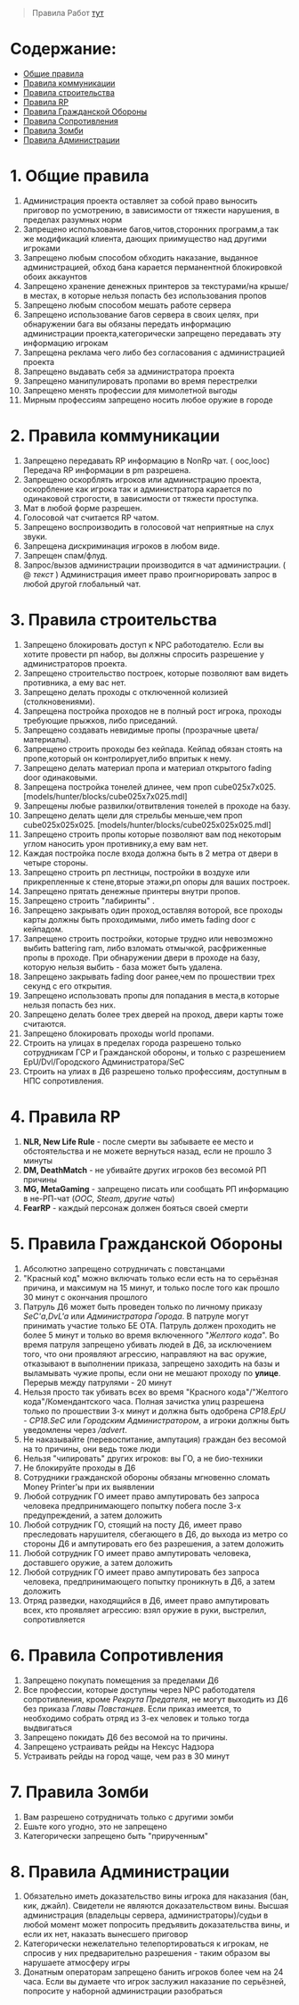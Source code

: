 > Правила Работ [тут](https://github.com/TRIGONIM/INFO/blob/master/rules/DarkHL2RP-Jobs.md)

# Содержание:
* [Общие правила](#FORALL)
* [Правила коммуникации](#COMMUNICATION)
* [Правила строительства](#BUILDING)
* [Правила RP](#RP)
* [Правила Гражданской Обороны](#CP)
* [Правила Сопротивления](#REBEL)
* [Правила Зомби](#ZOMBIE)
* [Правила Администрации](#ADMIN)

<a name="FORALL"></a>
# 1. Общие правила
1. Администрация проекта оставляет за собой право выносить приговор по усмотрению, в зависимости от тяжести нарушения, в пределах разумных норм
2. Запрещено использование багов,читов,сторонних программ,а так же модификаций клиента, дающих приимущество над другими игроками
3. Запрещено любым способом обходить наказание, выданное администрацией, обход бана карается перманентной блокировкой обоих аккаунтов
4. Запрещено хранение денежных принтеров за текстурами/на крыше/в местах, в которые нельзя попасть без использования пропов
5. Запрещено любым способом мешать работе сервера
6. Запрещено использование багов сервера в своих целях, при обнаружении бага вы обязаны передать информацию администрации проекта,категорически запрещено передавать эту информацию игрокам
7. Запрещена реклама чего либо без согласования с администрацией проекта
8. Запрещено выдавать себя за администратора проекта
9. Запрещено манипулировать пропами во время перестрелки
10. Запрещено менять профессии для мимолетной выгоды
11. Мирным профессиям запрещено носить любое оружие в городе

<a name="COMMUNICATION"></a>
# 2. Правила коммуникации
1. Запрещено передавать RP информацию в NonRp чат. ( ooc,looc) Передача RP информации в pm разрешена.
2. Запрещено оскорблять игроков или администрацию проекта, оскорбление как игрока так и администратора карается по одинаковой строгости, в зависимости от тяжести проступка.
3. Мат в любой форме разрешен.
4. Голосовой чат считается RP чатом.
5. Запрещено воспроизводить в голосовой чат неприятные на слух звуки.
6. Запрещена дискриминация игроков в любом виде.
7. Запрещен спам/флуд.
8. Запрос/вызов администрации производится в чат администрации. ( @ *текст* ) Администрация имеет право проигнорировать запрос в любой другой глобальный чат.

<a name="BUILDING"></a>
# 3. Правила строительства
1. Запрещено блокировать доступ к NPC работодателю. Если вы хотите провести рп набор, вы должны спросить разрешение у администраторов проекта.
2. Запрещено строительство построек, которые позволяют вам видеть противника, а ему вас нет.
3. Запрещено делать проходы с отключенной колизией (столкновениями).
4. Запрещена постройка проходов не в полный рост игрока, проходы требующие прыжков, либо приседаний.
5. Запрещено создавать невидимые пропы (прозрачные цвета/материалы).
6. Запрещено строить проходы без кейпада. Кейпад обязан стоять на пропе,который он контролирует,либо впритык к нему.
7. Запрещено делать материал пропа и материал открытого fading door одинаковыми.
8. Запрещена постройка тонелей длинее, чем проп cube025x7x025. [models/hunter/blocks/cube025x7x025.mdl]
9. Запрещены любые развилки/отвитвления тонелей в проходе на базу.
10. Запрещено делать щели для стрельбы меньше,чем проп cube025x025x025. [models/hunter/blocks/cube025x025x025.mdl]
11. Запрещено строить пропы которые позволяют вам под некоторым углом наносить урон противнику,а ему вам нет.
12. Каждая постройка после входа должна быть в 2 метра от двери в четыре стороны.
13. Запрещено строить рп лестницы, постройки в воздухе или прикрепленные к стене,вторые этажи,рп опоры для ваших построек.
14. Запрещено прятать денежные принтеры внутри пропов.
15. Запрещено строить "лабиринты" .
16. Запрещено закрывать один проход,оставляя воторой, все проходы карты должны быть проходимыми, либо иметь fading door с кейпадом.
17. Запрещено строить постройки, которые трудно или невозможно выбить battering ram, либо взломать отмычкой, расфриженные пропы в проходе. При обнаружении двери в проходе на базу, которую нельзя выбить - база может быть удалена.
18. Запрещено закрывать fading door ранее,чем по прошествии трех секунд с его открытия.
19. Запрещено использовать пропы для попадания в места,в которые нельзя попасть без них.
20. Запрещено делать более трех дверей на проход, двери карты тоже считаются.
21. Запрещено блокировать проходы world пропами.
22. Строить на улицах в пределах города разрешено только сотрудникам ГСР и Гражданской обороны, и только с разрешением EpU/Dvl/Городского Администратора/SeC
23. Строить на улиах в Д6 разрешено только профессиям, доступным в НПС сопротивления.

<a name="RP"></a>
# 4. Правила RP
1. **NLR, New Life Rule** - после смерти вы забываете ее место и обстоятельства и не можете вернуться назад, если не прошло 3 минуты
2. **DM, DeathMatch** - не убивайте других игроков без весомой РП причины
3. **MG, MetaGaming** - запрещено писать или сообщать РП информацию в не-РП-чат (*OOC, Steam, другие чаты*)
4. **FearRP** - каждый персонаж должен бояться своей смерти

<a name="CP"></a>
# 5. Правила Гражданской Обороны
1. Абсолютно запрещено сотрудничать с повстанцами
2. "Красный код" можно включать только если есть на то серьёзная причина, и максимум на 15 минут, и только после того как прошло 30 минут с окончания прошлого
3. Патруль Д6 может быть проведен только по личному приказу *SeC'а*,*DvL'a* или *Администратора Города*. В патруле могут принимать участие только БЕ ОТА. Патруль должен проходить не более 5 минут и только во время включенного "*Желтого кода*". Во время патруля запрещено убивать людей в Д6, за исключением того, что они проявляют агрессию, направляют на вас оружие, отказывают в выполнении приказа, запрещено заходить на базы и выламывать чужие пропы, если они не мешают проходу по **улице**. Перерыв между патрулями - 20 минут
4. Нельзя просто так убивать всех во время "Красного кода"/"Желтого кода"/Комендантского часа. Полная зачистка улиц разрешена только по прошествии 3-х минут и должна быть одобрена *CP18.EpU - CP18.SeC* или *Городским Администратором*, а игроки должны быть уведомлены через */advert*.
5. Не наказывайте (перевоспитание, ампутация) граждан без весомой на то причины, они ведь тоже люди
6. Нельзя "чипировать" других игроков: вы ГО, а не био-техники
7. Не блокируйте проходы в Д6
8. Сотрудники гражданской обороны обязаны мгновенно сломать Money Printer'ы при их выявлении
9. Любой сотрудник ГО имеет право ампутировать без запроса человека предпринимающего попытку побега после 3-х предупреждений, а затем доложить
10. Любой сотрудник ГО, стоящий на посту Д6, имеет право преследовать нарушителя, сбегающего в Д6, до выхода из метро со стороны Д6 и ампутировать его без разрешения, а затем доложить
11. Любой сотрудник ГО имеет право ампутировать человека, доставшего оружие, а затем доложить
12. Любой сотрудник ГО имеет право ампутировать без запроса человека, предпринимающего попытку проникнуть в Д6, а затем доложить
13. Отряд разведки, находящийся в Д6, имеет право ампутировать всех, кто проявляет агрессию: взял оружие в руки, выстрелил, сопротивляется

<a name="REBEL"></a>
# 6. Правила Сопротивления
1. Запрещено покупать помещения за пределами Д6
2. Все профессии, которые доступны через NPC работодателя сопротивления, кроме *Рекрута Предателя*, не могут выходить из Д6 без приказа *Главы Повстанцев*. Если приказ имеется, то необходимо собрать отряд из 3-ех человек и только тогда выдвигаться
3. Запрещено покидать Д6 без весомой на то причины.
4. Запрещено устраивать рейды на Нексус Надзора
5. Устраивать рейды на город чаще, чем раз в 30 минут

<a name="ZOMBIE"></a>
# 7. Правила Зомби
1. Вам разрешено сотрудничать только с другими зомби
2. Ешьте кого угодно, это не запрещено
3. Категорически запрещено быть "прирученным"

<a name="ADMIN"></a>
# 8. Правила Администрации
1. Обязательно иметь доказательство вины игрока для наказания (бан, кик, джайл). Свидетели не являются доказательством вины. Высшая администрация (владельцы сервера, администраторы)/судьи в любой момент может попросить предъявить доказательства вины, и если их нет, наказать вынесшего приговор
2. Категорически нежелательно телепортироваться к игрокам, не спросив у них предварительно разрешения - таким образом вы нарушаете атмосферу игры
3. Донатным операторам запрещено банить игроков более чем на 24 часа. Если вы думаете что игрок заслужил наказание по серьёзней, попросите у наборной администрации разобраться
